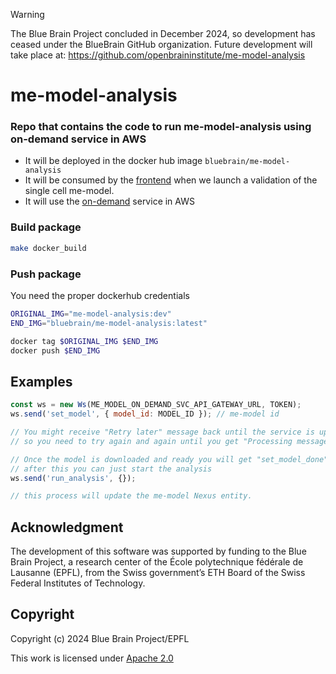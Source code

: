 > [!WARNING]
> The Blue Brain Project concluded in December 2024, so development has ceased under the BlueBrain GitHub organization.
> Future development will take place at: https://github.com/openbraininstitute/me-model-analysis

# me-model-analysis

### Repo that contains the code to run me-model-analysis using on-demand service in AWS

- It will be deployed in the docker hub image `bluebrain/me-model-analysis`
- It will be consumed by the [frontend](https://bbpgitlab.epfl.ch/project/sbo/core-web-app/-/merge_requests/1532) when we launch a validation of the single cell me-model.
- It will use the [on-demand](https://bbpgitlab.epfl.ch/cs/cloud/aws/deployment/-/merge_requests/437) service in AWS


### Build package
```bash
make docker_build
```

### Push package
You need the proper dockerhub credentials
```bash
ORIGINAL_IMG="me-model-analysis:dev"
END_IMG="bluebrain/me-model-analysis:latest"

docker tag $ORIGINAL_IMG $END_IMG
docker push $END_IMG
```

## Examples
```js
const ws = new Ws(ME_MODEL_ON_DEMAND_SVC_API_GATEWAY_URL, TOKEN);
ws.send('set_model', { model_id: MODEL_ID }); // me-model id

// You might receive "Retry later" message back until the service is up
// so you need to try again and again until you get "Processing message".

// Once the model is downloaded and ready you will get "set_model_done" message.
// after this you can just start the analysis
ws.send('run_analysis', {});

// this process will update the me-model Nexus entity.
```

## Acknowledgment
The development of this software was supported by funding to the Blue Brain Project, a research center of the École polytechnique fédérale de Lausanne (EPFL), from the Swiss government’s ETH Board of the Swiss Federal Institutes of Technology.



## Copyright
Copyright (c) 2024 Blue Brain Project/EPFL

This work is licensed under [Apache 2.0](https://www.apache.org/licenses/LICENSE-2.0.html)


